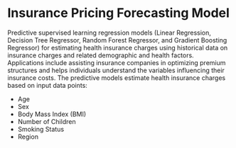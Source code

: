 # Insurance Pricing Forecasting Model
Predictive supervised learning regression models (Linear Regression, Decision Tree Regressor, Random Forest Regressor, and Gradient Boosting Regressor) for estimating health insurance charges using historical data on insurance charges and related demographic and health factors. Applications include assisting insurance companies in optimizing premium structures and helps individuals understand the variables influencing their insurance costs. The predictive models estimate health insurance charges based on input data points: 
- Age
- Sex
- Body Mass Index (BMI)
- Number of Children
- Smoking Status
- Region
